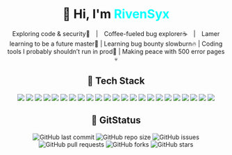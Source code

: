 <div align="center">

# 👋 Hi, I'm <span style="color:#00ffff;"><b>RivenSyx</b></span>

Exploring code & security🔐 | Coffee-fueled bug explorer☕ | Lamer learning to be a future master🐛 | Learning bug bounty slowburn🔥 | Coding tools I probably shouldn’t run in prod🧪 | Making peace with 500 error pages💀

## 🧰 Tech Stack

<p align="center">
  <img src="https://img.shields.io/badge/-HTML5-E34F26?logo=html5&logoColor=white">
  <img src="https://img.shields.io/badge/-CSS3-1572B6?logo=css3&logoColor=white">
  <img src="https://img.shields.io/badge/-JavaScript-F7DF1E?logo=javascript&logoColor=black">
  <img src="https://img.shields.io/badge/-PHP-777BB4?logo=php&logoColor=white">
  <img src="https://img.shields.io/badge/-Python-3776AB?logo=python&logoColor=white">
  <img src="https://img.shields.io/badge/-Bash-4EAA25?logo=gnu-bash&logoColor=white">
  <img src="https://img.shields.io/badge/-Linux-FCC624?logo=linux&logoColor=black">
  <img src="https://img.shields.io/badge/-MySQL-4479A1?logo=mysql&logoColor=white">
  <img src="https://img.shields.io/badge/-SQLite-003B57?logo=sqlite&logoColor=white">
  <img src="https://img.shields.io/badge/-Node.js-339933?logo=nodedotjs&logoColor=white">
  <img src="https://img.shields.io/badge/-React-61DAFB?logo=react&logoColor=black">
  <img src="https://img.shields.io/badge/-Bootstrap-7952B3?logo=bootstrap&logoColor=white">
  <img src="https://img.shields.io/badge/-Tailwind_CSS-38B2AC?logo=tailwind-css&logoColor=white">
  <img src="https://img.shields.io/badge/-Laravel-FF2D20?logo=laravel&logoColor=white">
  <img src="https://img.shields.io/badge/-CodeIgniter-E44D26?logo=codeigniter&logoColor=white">
  <img src="https://img.shields.io/badge/-Nginx-009639?logo=nginx&logoColor=white">
  <img src="https://img.shields.io/badge/-Apache-D22128?logo=apache&logoColor=white">
  <img src="https://img.shields.io/badge/-VSCode-007ACC?logo=visual-studio-code&logoColor=white">
  <img src="https://img.shields.io/badge/-Git-F05032?logo=git&logoColor=white">
  <img src="https://img.shields.io/badge/-GitHub-181717?logo=github&logoColor=white">
  <img src="https://img.shields.io/badge/-Postman-FF6C37?logo=postman&logoColor=white">
  <img src="https://img.shields.io/badge/-Docker-2496ED?logo=docker&logoColor=white">
  <img src="https://img.shields.io/badge/-Figma-F24E1E?logo=figma&logoColor=white">
</p>

## 🎯 GitStatus

![GitHub last commit](https://img.shields.io/github/last-commit/lucenbyte/ArchiLogs?style=flat-square)
![GitHub repo size](https://img.shields.io/github/repo-size/lucenbyte/ArchiLogs?style=flat-square)
![GitHub issues](https://img.shields.io/github/issues/lucenbyte/ArchiLogs?style=flat-square)
![GitHub pull requests](https://img.shields.io/github/issues-pr/lucenbyte/ArchiLogs?style=flat-square)
![GitHub forks](https://img.shields.io/github/forks/lucenbyte/ArchiLogs?style=flat-square)
![GitHub stars](https://img.shields.io/github/stars/lucenbyte/ArchiLogs?style=flat-square)

</div>
